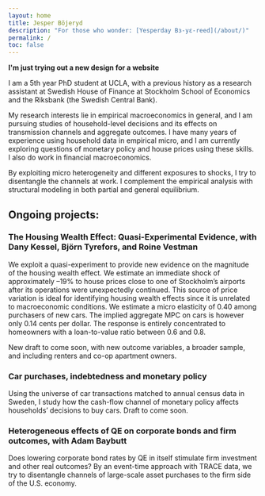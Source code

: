 ```yaml
---
layout: home
title: Jesper Böjeryd
description: "For those who wonder: [Yesperday Bɜ-yɛ-reed](/about/)"
permalink: /
toc: false
---
```


**I'm just trying out a new design for a website**

I am a 5th year PhD student at UCLA, with a previous history as a research assistant at Swedish House of Finance at Stockholm School of Economics and the Riksbank (the Swedish Central Bank).

My research interests lie in empirical macroeconomics in general, and I am pursuing studies of household-level decisions and its effects on transmission channels and aggregate outcomes. I have many years of experience using household data in empirical micro, and I am currently exploring questions of monetary policy and house prices using these skills. I also do work in financial macroeconomics.

By exploiting micro heterogeneity and different exposures to shocks, I try to disentangle the channels at work. I complement the empirical analysis with structural modeling in both partial and general equilibrium.

## Ongoing projects:
### The Housing Wealth Effect: Quasi-Experimental Evidence, with Dany Kessel, Björn Tyrefors, and Roine Vestman
We exploit a quasi-experiment to provide new evidence on the magnitude of the housing wealth effect. We estimate an immediate shock of approximately –19% to house prices close to one of Stockholm’s airports after its operations were unexpectedly continued. This source of price variation is ideal for identifying housing wealth effects since it is unrelated to macroeconomic conditions. We estimate a micro elasticity of 0.40 among purchasers of new cars. The implied aggregate MPC on cars is however only 0.14 cents per dollar. The response is entirely concentrated to homeowners with a loan-to-value ratio between 0.6 and 0.8.

New draft to come soon, with new outcome variables, a broader sample, and including renters and co-op apartment owners.

### Car purchases, indebtedness and monetary policy
Using the universe of car transactions matched to annual census data in Sweden, I study how the cash-flow channel of monetary policy affects households’ decisions to buy cars. Draft to come soon.

### Heterogeneous effects of QE on corporate bonds and firm outcomes, with Adam Baybutt
Does lowering corporate bond rates by QE in itself stimulate firm investment and other real outcomes? By an event-time approach with TRACE data, we try to disentangle channels of large-scale asset purchases to the firm side of the U.S. economy.

